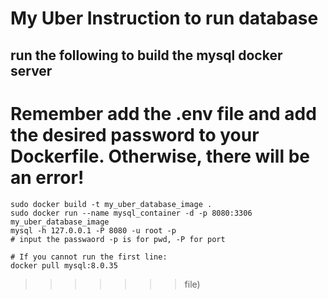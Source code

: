 # My Uber Instruction to run database

## run the following to build the mysql docker server

Remember add the .env file and add the desired password to your Dockerfile.
Otherwise, there will be an error!
==================================

```shell
sudo docker build -t my_uber_database_image .
sudo docker run --name mysql_container -d -p 8080:3306 my_uber_database_image
mysql -h 127.0.0.1 -P 8080 -u root -p
# input the passwaord -p is for pwd, -P for port

```

```
# If you cannot run the first line:
docker pull mysql:8.0.35
```

>>>>>>> file)
>>>>>>>
>>>>>>
>>>>>
>>>>
>>>
>>
